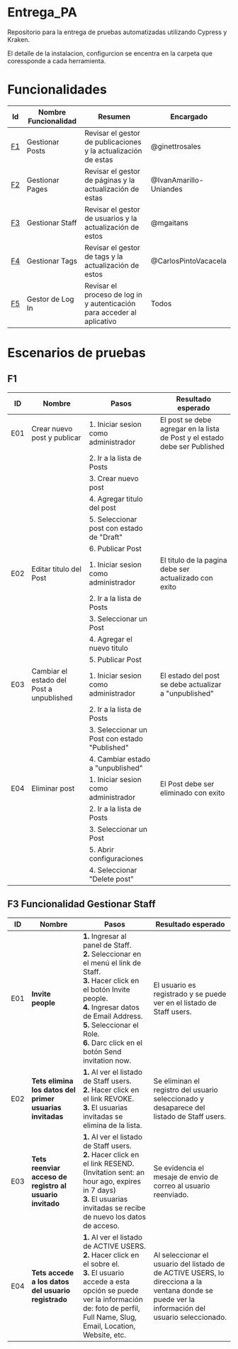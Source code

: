 # Entrega_PA
Repositorio para la entrega de pruebas automatizadas utilizando Cypress y Kraken.

El detalle de la instalacion, configurcion se encentra en la carpeta que coressponde a cada herramienta.

# Funcionalidades
| Id           | Nombre Funcionalidad                                              | Resumen                                                                                                      | Encargado |
| ------------ | --------------------------------------------------- | ------------------------------------------------------------------------------------------------------------ | ------- |
| [F1](F1) | Gestionar Posts | Revisar el gestor de publicaciones y la actualización de estas |@ginettrosales| 
| [F2](F2) | Gestionar Pages | Revisar el gestor de páginas y la actualización de estas |@IvanAmarillo-Uniandes | 
| [F3](F3) | Gestionar Staff | Revisar el gestor de usuarios y la actualización de estos |@mgaitans| 
| [F4](F4) | Gestionar Tags | Revisar el gestor de tags y la actualización de estos |@CarlosPintoVacacela | 
| [F5](F5) | Gestor de Log In | Revisar el proceso de log in y autenticación para acceder al aplicativo | Todos |

# Escenarios de pruebas

## F1

| ID           | Nombre                                              | Pasos                                                                                                      | Resultado esperado |
| ------------ | --------------------------------------------------- | ------------------------------------------------------------------------------------------------------------ | ------- |
| E01 | Crear nuevo post y publicar | 1. Iniciar sesion como administrador  | El post se debe agregar en la lista de Post y el estado debe ser Published |
|     |                             | 2. Ir a la lista de Posts | |
|     |                             | 3. Crear nuevo post  | | 
|     |                             | 4. Agregar titulo del post | | 
|     |                             | 5. Seleccionar post con estado de "Draft" | | 
|     |                             | 6. Publicar Post | | 
| E02 | Editar titulo del Post | 1. Iniciar sesion como administrador | El titulo de la pagina debe ser actualizado con exito|
|     |                             | 2. Ir a la lista de Posts | |
|     |                             | 3. Seleccionar un Post  | | 
|     |                             | 4. Agregar el nuevo titulo| |  
|     |                             | 5. Publicar Post | | 
| E03 | Cambiar el estado del Post a unpublished | 1. Iniciar sesion como administrador | El estado del post se debe actualizar a "unpublished" |
|     |                             | 2. Ir a la lista de Posts | |
|     |                             | 3. Seleccionar un Post con estado "Published" | | 
|     |                             | 4. Cambiar estado a "unpublished" | |  
| E04 | Eliminar post | 1. Iniciar sesion como administrador | El Post debe ser eliminado con exito|
|     |                             | 2. Ir a la lista de Posts | |
|     |                             | 3. Seleccionar un Post  | | 
|     |                             | 5. Abrir configuraciones | | 
|     |                             | 4. Seleccionar "Delete post" | |

##  F3 Funcionalidad Gestionar Staff 

| ID| Nombre | Pasos | Resultado esperado |
| - |  -     |  -    | - |
|E01|**Invite people**| **1.** Ingresar al panel de Staff. <br> **2.** Seleccionar en el menú el link de Staff. <br> **3.** Hacer click en el botón Invite people. <br> **4.** Ingresar datos de Email Address. <br> **5.** Seleccionar el Role. <br> **6.** Darc click en el botón  Send invitation now.| El usuario es registrado y se puede ver en el listado de Staff users.  |
|E02|**Tets elimina los datos del primer usuarias invitadas**  |**1.** Al ver el listado de Staff users.<br>**2.** Hacer click en el link REVOKE.<br>**3.** El usuarias invitadas se elimina de la lista. | Se eliminan el registro del usuario seleccionado y desaparece del listado de Staff users. |
|E03|**Tets reenviar acceso de registro al usuario invitado** |**1.** Al ver el listado de Staff users. <br>**2.** Hacer click en el link RESEND. (Invitation sent: an hour ago, expires in 7 days)  <br>**3.** El usuarias invitadas se recibe de nuevo los datos de acceso.  | Se evidencia el mesaje de envio de correo al usuario reenviado.|
|E04|**Tets accede a los datos del usuario registrado**|**1.** Al ver el listado de ACTIVE USERS. <br>**2.** Hacer click en el sobre el.  <br>**3.** El usuario accede a esta opción se puede ver la información de: foto de perfil, Full Name, Slug, Email,  Location, Website, etc. | Al seleccionar el usuario del listado de de ACTIVE USERS, lo direcciona a la ventana donde se puede ver la información del usuario seleccionado. |
